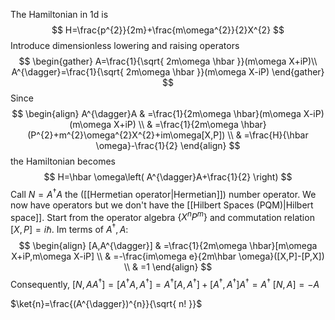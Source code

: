 The Hamiltonian in 1d is
$$
H=\frac{p^{2}}{2m}+\frac{m\omega^{2}}{2}X^{2}
$$
Introduce dimensionless lowering and raising operators
$$
\begin{gather}
A=\frac{1}{\sqrt{ 2m\omega \hbar }}(m\omega X+iP)\\
A^{\dagger}=\frac{1}{\sqrt{ 2m\omega \hbar }}(m\omega X-iP)
\end{gather}
$$
Since 
$$
\begin{align}
A^{\dagger}A & =\frac{1}{2m\omega \hbar}(m\omega X-iP)(m\omega X+iP) \\
 & =\frac{1}{2m\omega \hbar}(P^{2}+m^{2}\omega^{2}X^{2}+im\omega[X,P]) \\
 & =\frac{H}{\hbar \omega}-\frac{1}{2}
\end{align}
$$
the Hamiltonian becomes 
$$
H=\hbar \omega\left( A^{\dagger}A+\frac{1}{2} \right)
$$
Call $N=A^{\dagger}A$ the ([[Hermetian operator|Hermetian]]) number operator.
We now have operators but we don't have the [[Hilbert Spaces (PQM)|Hilbert space]].
Start from the operator algebra $\{ X^nP^m \}$ and commutation relation $[X,P]=i\hbar$. $\mathrm{Im}$ terms of $A^{\dagger},A$:
$$
\begin{align}
[A,A^{\dagger}] & =\frac{1}{2m\omega \hbar}[m\omega X+iP,m\omega X-iP] \\
 & =-\frac{im\omega e}{2m\hbar \omega}([X,P]-[P,X]) \\
 & =1
\end{align}
$$
Consequently,
$[N,AA^{\dagger}]=[A^{\dagger}A,A^{\dagger}]=A^{\dagger}[A,A^{\dagger}]+[A^{\dagger},A^{\dagger}]A^{\dagger}=A^{\dagger}$
$[N,A]=-A$


$\ket{n}=\frac{(A^{\dagger})^{n}}{\sqrt{ n! }}$